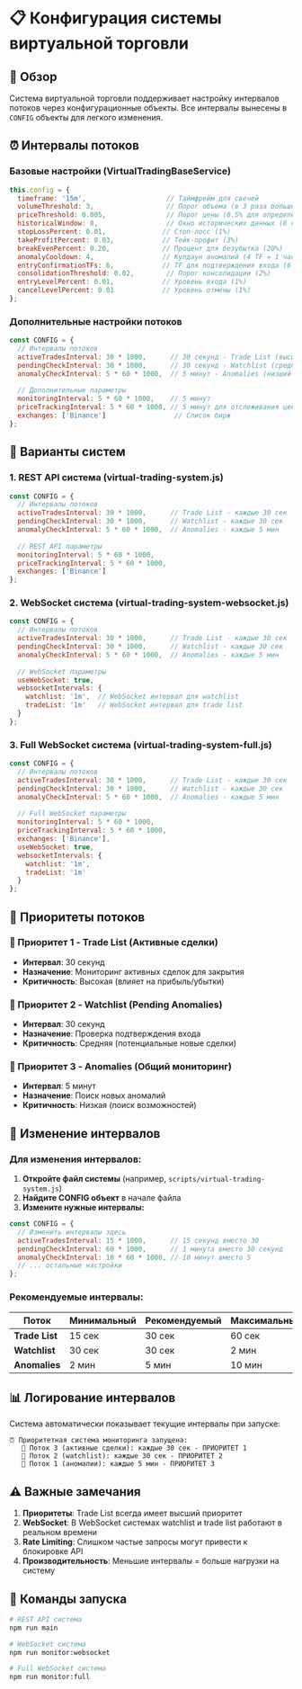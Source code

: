 # 📋 Конфигурация системы виртуальной торговли

## 🎯 Обзор

Система виртуальной торговли поддерживает настройку интервалов потоков через конфигурационные объекты. Все интервалы вынесены в `CONFIG` объекты для легкого изменения.

## ⏰ Интервалы потоков

### **Базовые настройки (VirtualTradingBaseService)**

```javascript
this.config = {
  timeframe: '15m',                    // Таймфрейм для свечей
  volumeThreshold: 3,                  // Порог объема (в 3 раза больше среднего)
  priceThreshold: 0.005,               // Порог цены (0.5% для определения направления)
  historicalWindow: 8,                 // Окно исторических данных (8 свечей = 2 часа)
  stopLossPercent: 0.01,              // Стоп-лосс (1%)
  takeProfitPercent: 0.03,            // Тейк-профит (3%)
  breakEvenPercent: 0.20,             // Процент для безубытка (20%)
  anomalyCooldown: 4,                 // Кулдаун аномалий (4 TF = 1 час)
  entryConfirmationTFs: 6,            // TF для подтверждения входа (6 TF)
  consolidationThreshold: 0.02,        // Порог консолидации (2%)
  entryLevelPercent: 0.01,            // Уровень входа (1%)
  cancelLevelPercent: 0.01            // Уровень отмены (1%)
};
```

### **Дополнительные настройки потоков**

```javascript
const CONFIG = {
  // Интервалы потоков
  activeTradesInterval: 30 * 1000,      // 30 секунд - Trade List (высший приоритет)
  pendingCheckInterval: 30 * 1000,      // 30 секунд - Watchlist (средний приоритет)
  anomalyCheckInterval: 5 * 60 * 1000,  // 5 минут - Anomalies (низший приоритет)
  
  // Дополнительные параметры
  monitoringInterval: 5 * 60 * 1000,    // 5 минут
  priceTrackingInterval: 5 * 60 * 1000, // 5 минут для отслеживания цены
  exchanges: ['Binance']                 // Список бирж
};
```

## 🚀 Варианты систем

### **1. REST API система (virtual-trading-system.js)**

```javascript
const CONFIG = {
  // Интервалы потоков
  activeTradesInterval: 30 * 1000,      // Trade List - каждые 30 сек
  pendingCheckInterval: 30 * 1000,      // Watchlist - каждые 30 сек
  anomalyCheckInterval: 5 * 60 * 1000,  // Anomalies - каждые 5 мин
  
  // REST API параметры
  monitoringInterval: 5 * 60 * 1000,
  priceTrackingInterval: 5 * 60 * 1000,
  exchanges: ['Binance']
};
```

### **2. WebSocket система (virtual-trading-system-websocket.js)**

```javascript
const CONFIG = {
  // Интервалы потоков
  activeTradesInterval: 30 * 1000,      // Trade List - каждые 30 сек
  pendingCheckInterval: 30 * 1000,      // Watchlist - каждые 30 сек
  anomalyCheckInterval: 5 * 60 * 1000,  // Anomalies - каждые 5 мин
  
  // WebSocket параметры
  useWebSocket: true,
  websocketIntervals: {
    watchlist: '1m',  // WebSocket интервал для watchlist
    tradeList: '1m'   // WebSocket интервал для trade list
  }
};
```

### **3. Full WebSocket система (virtual-trading-system-full.js)**

```javascript
const CONFIG = {
  // Интервалы потоков
  activeTradesInterval: 30 * 1000,      // Trade List - каждые 30 сек
  pendingCheckInterval: 30 * 1000,      // Watchlist - каждые 30 сек
  anomalyCheckInterval: 5 * 60 * 1000,  // Anomalies - каждые 5 мин
  
  // Full WebSocket параметры
  monitoringInterval: 5 * 60 * 1000,
  priceTrackingInterval: 5 * 60 * 1000,
  exchanges: ['Binance'],
  useWebSocket: true,
  websocketIntervals: {
    watchlist: '1m',
    tradeList: '1m'
  }
};
```

## 🎯 Приоритеты потоков

### **🥇 Приоритет 1 - Trade List (Активные сделки)**
- **Интервал**: 30 секунд
- **Назначение**: Мониторинг активных сделок для закрытия
- **Критичность**: Высокая (влияет на прибыль/убытки)

### **🥈 Приоритет 2 - Watchlist (Pending Anomalies)**
- **Интервал**: 30 секунд
- **Назначение**: Проверка подтверждения входа
- **Критичность**: Средняя (потенциальные новые сделки)

### **🥉 Приоритет 3 - Anomalies (Общий мониторинг)**
- **Интервал**: 5 минут
- **Назначение**: Поиск новых аномалий
- **Критичность**: Низкая (поиск возможностей)

## 🔧 Изменение интервалов

### **Для изменения интервалов:**

1. **Откройте файл системы** (например, `scripts/virtual-trading-system.js`)
2. **Найдите CONFIG объект** в начале файла
3. **Измените нужные интервалы:**

```javascript
const CONFIG = {
  // Изменить интервалы здесь
  activeTradesInterval: 15 * 1000,      // 15 секунд вместо 30
  pendingCheckInterval: 60 * 1000,      // 1 минута вместо 30 секунд
  anomalyCheckInterval: 10 * 60 * 1000, // 10 минут вместо 5
  // ... остальные настройки
};
```

### **Рекомендуемые интервалы:**

| Поток | Минимальный | Рекомендуемый | Максимальный |
|-------|-------------|---------------|--------------|
| **Trade List** | 15 сек | 30 сек | 60 сек |
| **Watchlist** | 30 сек | 30 сек | 2 мин |
| **Anomalies** | 2 мин | 5 мин | 10 мин |

## 📊 Логирование интервалов

Система автоматически показывает текущие интервалы при запуске:

```
⏰ Приоритетная система мониторинга запущена:
   🥇 Поток 3 (активные сделки): каждые 30 сек - ПРИОРИТЕТ 1
   🥈 Поток 2 (watchlist): каждые 30 сек - ПРИОРИТЕТ 2
   🥉 Поток 1 (аномалии): каждые 5 мин - ПРИОРИТЕТ 3
```

## ⚠️ Важные замечания

1. **Приоритеты**: Trade List всегда имеет высший приоритет
2. **WebSocket**: В WebSocket системах watchlist и trade list работают в реальном времени
3. **Rate Limiting**: Слишком частые запросы могут привести к блокировке API
4. **Производительность**: Меньшие интервалы = больше нагрузки на систему

## 🚀 Команды запуска

```bash
# REST API система
npm run main

# WebSocket система
npm run monitor:websocket

# Full WebSocket система
npm run monitor:full
``` 